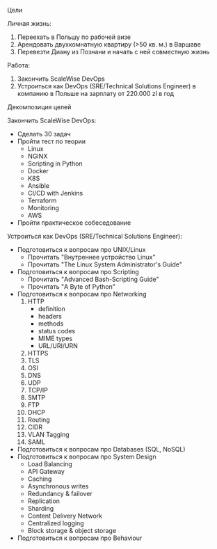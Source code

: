 Цели

Личная жизнь:
1. Переехать в Польшу по рабочей визе
2. Арендовать двухкомнатную квартиру (>50 кв. м.) в Варшаве
3. Перевезти Диану из Познани и начать с ней совместную жизнь

Работа:
1. Закончить ScaleWise DevOps
2. Устроиться как DevOps (SRE/Technical Solutions Engineer) в компанию в Польше на зарплату от 220.000 zl в год

Декомпозиция целей

Закончить ScaleWise DevOps:
* Сделать 30 задач
* Пройти тест по теории
	* Linux
	* NGINX
	* Scripting in Python
	* Docker
	* K8S
	* Ansible
	* CI/CD with Jenkins
	* Terraform
	* Monitoring
	* AWS
* Пройти практическое собеседование

Устроиться как DevOps (SRE/Technical Solutions Engineer):
* Подготовиться к вопросам про UNIX/Linux
	* Прочитать "Внутреннее устройство Linux"
	* Прочитать "The Linux System Administrator's Guide"
* Подготовиться к вопросам про Scripting
	* Прочитать "Advanced Bash-Scripting Guide"
	* Прочитать "A Byte of Python"
* Подготовиться к вопросам про Networking
	1. HTTP
		* definition
		* headers
		* methods
		* status codes
		* MIME types
		* URL/URI/URN
	2. HTTPS
	3. TLS
	4. OSI
	5. DNS
	6. UDP
	7. TCP/IP
	8. SMTP
	9. FTP
	10. DHCP
	11. Routing
	12. CIDR
	13. VLAN Tagging
	14. SAML
* Подготовиться к вопросам про Databases (SQL, NoSQL)
* Подготовиться к вопросам про System Design
	* Load Balancing
	* API Gateway
	* Caching
	* Asynchronous writes
	* Redundancy & failover
	* Replication
	* Sharding
	* Content Delivery Network
	* Centralized logging
	* Block storage & object storage
* Подготовиться к вопросам про Behaviour